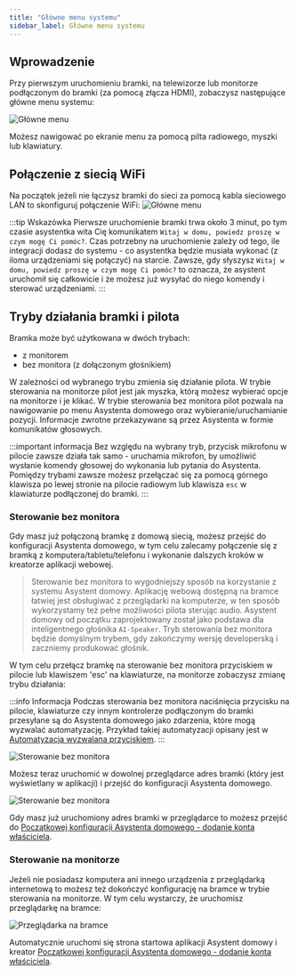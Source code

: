 ```yaml
---
title: "Główne menu systemu"
sidebar_label: Główne menu systemu
---
```


## Wprowadzenie

Przy pierwszym uruchomieniu bramki, na telewizorze lub monitorze podłączonym do bramki (za pomocą złącza HDMI), zobaczysz następujące główne menu systemu:

![Główne menu](/img/en/bramka/bramka_start_menu.png)


Możesz nawigować po ekranie menu za pomocą pilta radiowego, myszki lub klawiatury.


## Połączenie z siecią WiFi

Na początek jeżeli nie łączysz bramki do sieci za pomocą kabla sieciowego LAN to skonfiguruj połączenie WiFi:
![Główne menu](/img/en/bramka/bramka_start_menu_wifi.png)


:::tip Wskazówka
Pierwsze uruchomienie bramki trwa około 3 minut, po tym czasie asystentka wita Cię komunikatem `Witaj w domu, powiedz proszę w czym mogę Ci pomóc?`.
Czas potrzebny na uruchomienie zależy od tego, ile integracji dodasz do systemu - co asystentka będzie musiała wykonać (z iloma urządzeniami się połączyć) na starcie. Zawsze, gdy słyszysz `Witaj w domu, powiedz proszę w czym mogę Ci pomóc?` to oznacza, że asystent uruchomił się całkowicie i że możesz już wysyłać do niego komendy i sterować urządzeniami.
:::


## Tryby działania bramki i pilota

Bramka może być użytkowana w dwóch trybach:

- z monitorem
- bez monitora (z dołączonym głośnikiem)

W zależności od wybranego trybu zmienia się działanie pilota. W trybie sterowania na monitorze pilot jest jak myszka, którą możesz wybierać opcje na monitorze i je klikać. W trybie sterowania bez monitora pilot pozwala na nawigowanie po menu Asystenta domowego oraz wybieranie/uruchamianie pozycji. Informacje zwrotne przekazywane są przez Asystenta w formie komunikatów głosowych.

:::important informacja
Bez względu na wybrany tryb, przycisk mikrofonu w pilocie zawsze działa tak samo - uruchamia mikrofon, by umożliwić wysłanie komendy głosowej do wykonania lub pytania do Asystenta.
Pomiędzy trybami zawsze możesz przełączać się za pomocą górnego klawisza po lewej stronie na pilocie radiowym lub klawisza `esc` w klawiaturze podłączonej do bramki.
:::


### Sterowanie bez monitora

Gdy masz już połączoną bramkę z domową siecią, możesz przejść do konfiguracji Asystenta domowego, w tym celu zalecamy połączenie się z bramką z komputera/tabletu/telefonu i wykonanie dalszych kroków w kreatorze aplikacji webowej.

> Sterowanie bez monitora to wygodniejszy sposób na korzystanie z systemu Asystent domowy. Aplikację webową dostępną na bramce łatwiej jest obsługiwać z przeglądarki na komputerze, w ten sposób wykorzystamy też pełne możliwości pilota sterując audio. Asystent domowy od początku zaprojektowany został jako podstawa dla inteligentnego głośnika `AI-Speaker`. Tryb sterowania bez monitora będzie domyślnym trybem, gdy zakończymy wersję developerską i zaczniemy produkować głośnik.   

W tym celu przełącz bramkę na sterowanie bez monitora przyciskiem w pilocie lub klawiszem 'esc' na klawiaturze, na monitorze zobaczysz zmianę trybu działania:

:::info Informacja
Podczas sterowania bez monitora naciśnięcia przycisku na pilocie, klawiaturze czy innym kontrolerze podłączonym do bramki przesyłane są do Asystenta domowego jako zdarzenia, które mogą wyzwalać automatyzację. Przykład takiej automatyzacji opisany jest w [Automatyzacja wyzwalana przyciskiem](ais_bramka_key_event_automation).
:::


![Sterowanie bez monitora](/img/en/bramka/bramka_start_menu_off_screen.png)

Możesz teraz uruchomić w dowolnej przeglądarce adres bramki (który jest wyświetlany w aplikacji) i przejść do konfiguracji Asystenta domowego.

![Sterowanie bez monitora](/img/en/bramka/bramka_start_menu_app_url.png)

Gdy masz już uruchomiony adres bramki w przeglądarce to możesz przejść do [Początkowej konfiguracji Asystenta domowego - dodanie konta właściciela](/docs/ais_bramka_first_run_step_account).

### Sterowanie na monitorze

Jeżeli nie posiadasz komputera ani innego urządzenia z przeglądarką internetową to możesz też dokończyć konfigurację na bramce w trybie sterowania na monitorze.
W tym celu wystarczy, że uruchomisz przeglądarkę na bramce:

![Przeglądarka na bramce](/img/en/bramka/bramka_start_menu_browser.png)

Automatycznie uruchomi się strona startowa aplikacji Asystent domowy i kreator [Początkowej konfiguracji Asystenta domowego - dodanie konta właściciela](/docs/ais_bramka_first_run_step_account).
